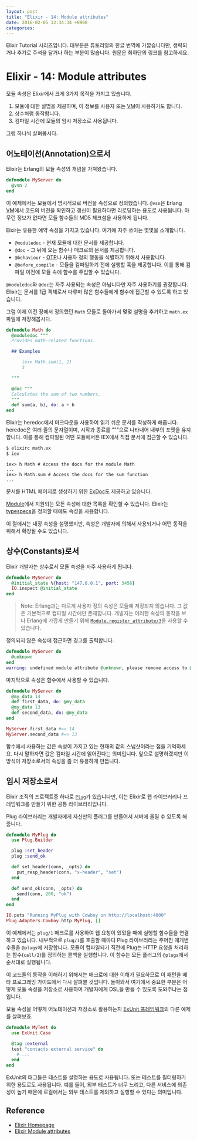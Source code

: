 ```yaml
---
layout: post
title: "Elixir - 14: Module attributes"
date: 2016-02-05 12:34:34 +0900
categories:
---
```


Elixir Tutorial 시리즈입니다. 대부분은 튜토리얼의 한글 번역에 가깝습니다만, 생략되거나 추가로 주석을 달거나 하는 부분이 많습니다. 원문은 최하단의 링크를 참고하세요.

# Elixir - 14: Module attributes

모듈 속성은 Elixir에서 크게 3가지 목적을 가지고 있습니다.

1. 모듈에 대한 설명을 제공하며, 이 정보를 사용자 또는 <abbr title="Virtual Machine">VM</abbr>이 사용하기도 합니다.
2. 상수처럼 동작합니다.
3. 컴파일 시간에 모듈의 임시 저장소로 사용됩니다.

그럼 하나씩 살펴봅시다.

## 어노테이션(Annotation)으로서

Elixir는 Erlang의 모듈 속성의 개념을 가져왔습니다.

```elixir
defmodule MyServer do
  @vsn 2
end
```

이 예제에서는 모듈에서 명시적으로 버전을 속성으로 정의했습니다. `@vsn`은 Erlang <abbr title="Virtual Machine">VM</abbr>에서 코드의 버전을 확인하고 갱신이 필요하다면 리로딩하는 용도로 사용됩니다. 아무런 정보가 없다면 모듈 함수들의 MD5 체크섬을 사용하게 됩니다.

Elxir는 유용한 예약 속성을 가지고 있습니다. 여기에 자주 쓰이는 몇몇을 소개합니다.

* `@moduledoc` - 현재 모듈에 대한 문서를 제공합니다.
* `@doc` - 그 뒤에 오는 함수나 매크로의 문서를 제공합니다.
* `@behaviour` - <abbr title="Open Telecom Platform">OTP</abbr>나 사용자 정의 행동을 식별하기 위해서 사용합니다.
* `@before_compile` - 모듈을 컴파일하기 전에 실행할 훅을 제공합니다. 이를 통해 컴파일 이전에 모듈 속에 함수를 주입할 수 있습니다.

`@moduledoc`와 `@doc`는 자주 사용되는 속성은 아닙니다만 자주 사용하기를 권장합니다. Elixir는 문서를 1급 객체로서 다루며 많은 함수들에게 함수에 접근할 수 있도록 하고 있습니다.

그럼 이제 이전 장에서 정의했던 `Math` 모듈로 돌아가서 몇몇 설명을 추가하고 `math.ex` 파일에 저장해봅시다.

```elixir
defmodule Math do
  @moduledoc """
  Provides math-related functions.

  ## Examples

      iex> Math.sum(1, 2)
      3

  """

  @doc """
  Calculates the sum of two numbers.
  """
  def sum(a, b), do: a + b
end
```

Elixir는 heredoc에서 마크다운을 사용하여 읽기 쉬운 문서를 작성하게 해줍니다. heredoc은 여러 줄의 문자열이며, 시작과 종료를 """으로 나타내어 내부의 포맷을 유지합니다. 이를 통해 컴파일된 어떤 모듈에서든 IEX에서 직접 문서에 접근할 수 있습니다.

```bash
$ elixirc math.ex
$ iex
```

```iex
iex> h Math # Access the docs for the module Math
...
iex> h Math.sum # Access the docs for the sum function
...
```

문서를 HTML 페이지로 생성하기 위한 [ExDoc](https://github.com/elixir-lang/ex_doc)도 제공하고 있습니다.

[Module](http://elixir-lang.org/docs/stable/elixir/Module.html)에서 지원되는 모든 속성에 대한 목록을 확인할 수 있습니다. Elixir는 [typespecs](http://elixir-lang.org/docs/stable/elixir/typespecs.html)을 정의할 때에도 속성을 사용합니다.

이 절에서는 내장 속성을 설명했지만, 속성은 개발자에 의해서 사용되거나 어떤 동작을 위해서 확장될 수도 있습니다.

## 상수(Constants)로서

Elixir 개발자는 상수로서 모듈 속성을 자주 사용하게 됩니다.

```elixir
defmodule MyServer do
  @initial_state %{host: "147.0.0.1", port: 3456}
  IO.inspect @initial_state
end
```

> Note: Erlang과는 다르게 사용자 정의 속성은 모듈에 저장되지 않습니다. 그 값은 기본적으로 컴파일 시간에만 존재합니다. 개발자는 이러한 속성의 동작을 보다 Erlang에 가깝게 만들기 위해 [`Module.register_attribute/3`](http://elixir-lang.org/docs/stable/elixir/Module.html#register_attribute/3)을 사용할 수 있습니다.

정의되지 않은 속성에 접근하면 경고를 출력합니다.

```elixir
defmodule MyServer do
  @unknown
end
warning: undefined module attribute @unknown, please remove access to @unknown or explicitly set it to nil before access
```

마지막으로 속성은 함수에서 사용할 수 있습니다.

```elixir
defmodule MyServer do
  @my_data 14
  def first_data, do: @my_data
  @my_data 13
  def second_data, do: @my_data
end

MyServer.first_data #=> 14
MyServer.second_data #=> 13
```

함수에서 사용하는 값은 속성이 가지고 있는 현재의 값의 스냅샷이라는 점을 기억하세요. 다시 말하자면 값은 컴파일 시간에 읽어진다는 의미입니다. 앞으로 설명하겠지만 이 방식이 저장소로서의 속성을 좀 더 유용하게 만듭니다.

## 임시 저장소로서

Elixir 조직의 프로젝트중 하나로 [`Plug`](https://github.com/elixir-lang/plug)가 있습니다만, 이는 Elixir로 웹 라이브러리나 프레임워크를 만들기 위한 공통 라이브러리입니다.

Plug 라이브러리는 개발자에게 자신만의 플러그를 만들어서 서버에 올릴 수 있도록 해줍니다.

```elixir
defmodule MyPlug do
  use Plug.Builder

  plug :set_header
  plug :send_ok

  def set_header(conn, _opts) do
    put_resp_header(conn, "x-header", "set")
  end

  def send_ok(conn, _opts) do
    send(conn, 200, "ok")
  end
end

IO.puts "Running MyPlug with Cowboy on http://localhost:4000"
Plug.Adapters.Cowboy.http MyPlug, []
```

이 예제에서는 `plug/1` 매크로를 사용하여 웹 요청이 있었을 때에 실행할 함수들을 연결하고 있습니다. 내부적으로 `plug/1`를 호출할 때마다 Plug 라이브러리는 주어진 매개변수들을 `@plugs`에 저장합니다. 모듈이 컴파일되기 직전에 Plug는 HTTP 요청을 처리하는 함수(`call/2`)를 정의하는 콜백을 실행합니다. 이 함수는 모든 플러그의 `@plugs`에서 순서대로 실행됩니다.

이 코드들의 동작을 이해하기 위해서는 매크로에 대한 이해가 필요하므로 이 패턴을 메타 프로그래밍 가이드에서 다시 살펴볼 것입니다. 돌아와서 여기에서 중요한 부분은 어떻게 모듈 속성을 저장소로 사용하여 개발자에게 DSL을 만들 수 있도록 도와주냐는 점입니다.

모듈 속성을 어떻게 어노테이션과 저장소로 활용하는지 [ExUnit 프레임워크](http://elixir-lang.org/docs/stable/ex_unit/)의 다른 예제를 살펴보죠.

```elixir
defmodule MyTest do
  use ExUnit.Case

  @tag :external
  test "contacts external service" do
    # ...
  end
end
```

ExUnit의 태그들은 테스트를 설명하는 용도로 사용됩니다. 또는 테스트를 필터링하기 위한 용도로도 사용됩니다. 예를 들어, 외부 테스트가 너무 느리고, 다른 서비스에 의존성이 높기 때문에 로컬에서는 외부 테스트를 제외하고 실행할 수 있다는 의미입니다.

## Reference
 * [Elixir Homepage](http://elixir-lang.org)
 * [Elixir Module attributes](http://elixir-lang.org/getting-started/module-attributes.html)
